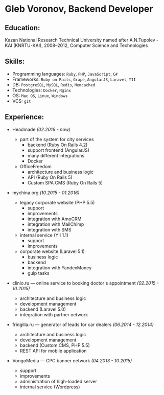 # Gleb Voronov, Backend Developer

## Education:
Kazan National Research Technical University named after A.N.Tupolev - KAI (KNRTU-KAI), 2008–2012, Computer Science and Technologies

## Skills:
- Programming languages: `Ruby`, `PHP`, `JavaScript`, `C#`
- Frameworks: `Ruby on Rails`, `Grape`, `AngularJS`, `Laravel`, `YII`
- DB: `PostgreSQL`, `MySQL`, `Redis`, `Memcached`
- Technologies: `Docker`, `Nginx`
- OS: `Mac OS`, `Linux`, `Windows`
- VCS: `git`

## Experience:

- Headmade _(02.2016 - now)_
  - part of the system for city services
    - backend (Ruby On Rails 4.2)
    - support frontend (AngularJS)
    - many different integrations
    - Docker
  - OfficeFreedom
    - architecture and business logic
    - API (Ruby On Rails 5)
    - Custom SPA CMS (Ruby On Rails 5)

- mychina.org _(10.2015 - 01.2016)_
  - legacy corporate website (PHP 5.5)
    - support
    - improvements
    - integration with AmoCRM
    - integration with MailChimp
    - integration with SMS
  - internal service (YII 1.1)
    - support
    - improvements
  - corporate website (Laravel 5.1)
    - business logic
    - backend
    - integration with YandexMoney
    - gulp tasks

- clinio.ru — online service to booking doctor's appointment _(02.2015 - 10.2015)_
  - architecture and business logic
  - development management
  - backend (Laravel 5.0)
  - integration with partner network

- fringilla.ru — generator of leads for car dealers _(06.2014 - 12.2014)_
  - architecture and business logic
  - development management
  - backend (Custom CMS, PHP 5.5)
  - REST API for mobile application

- VongoMedia — CPC banner network _(04.2013 - 10.2015)_
  - support
  - improvements
  - administration of high-loaded server
  - internal service (Wordpress)
